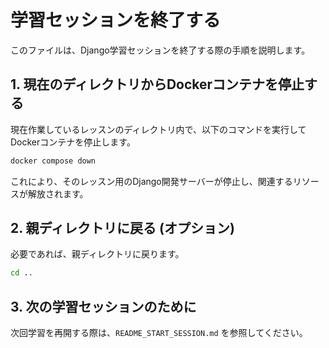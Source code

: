 # 学習セッションを終了する

このファイルは、Django学習セッションを終了する際の手順を説明します。

## 1. 現在のディレクトリからDockerコンテナを停止する

現在作業しているレッスンのディレクトリ内で、以下のコマンドを実行してDockerコンテナを停止します。

```bash
docker compose down
```

これにより、そのレッスン用のDjango開発サーバーが停止し、関連するリソースが解放されます。

## 2. 親ディレクトリに戻る (オプション)

必要であれば、親ディレクトリに戻ります。

```bash
cd ..
```

## 3. 次の学習セッションのために

次回学習を再開する際は、`README_START_SESSION.md` を参照してください。